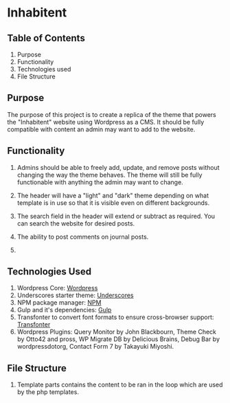# Inhabitent

## Table of Contents
1. Purpose
2. Functionality
3. Technologies used
4. File Structure

## Purpose
The purpose of this project is to create a replica of the theme that powers the "Inhabitent" website using Wordpress as a CMS. It should be fully compatible with content an admin may want to add to the website.

## Functionality
1. Admins should be able to freely add, update, and remove posts without changing the way the theme behaves. The theme will still be fully functionable with anything the admin may want to change. 

2. The header will have a "light" and "dark" theme depending on what template is in use so that it is visible even on different backgrounds.

3. The search field in the header will extend or subtract as required. You can search the website for desired posts.

4. The ability to post comments on journal posts.

5. 

## Technologies Used
1. Wordpress Core: [Wordpress](https://wordpress.org/)
2. Underscores starter theme: [Underscores](https://underscores.me/)
3. NPM package manager: [NPM](https://www.npmjs.com/)
4. Gulp and it's dependencies: [Gulp](https://www.npmjs.com/package/gulp)
5. Transfonter to convert font formats to ensure cross-browser support: [Transfonter](https://transfonter.org/)
6. Wordpress Plugins: Query Monitor by John Blackbourn, Theme Check by Otto42 and pross, WP Migrate DB by Delicious Brains, Debug Bar by wordpressdotorg, Contact Form 7 by Takayuki Miyoshi.

## File Structure
1. Template parts contains the content to be ran in the loop which are used by the php templates.